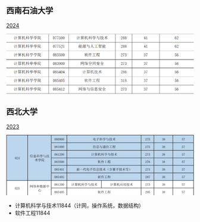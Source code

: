 ## 西南石油大学

[2024](https://www.swpu.edu.cn/gs/info/1074/4453.htm)

![](考研择校/SWPU/attachment/2024分数线.png)


## 西北大学 

[2023](https://yjs.nwu.edu.cn/info/1105/4411.htm)

![](考研择校/attachment/Pasted%20image%2020250121132958.png)

- 计算机科学与技术11844（计网，操作系统，数据结构）
- 软件工程11844

